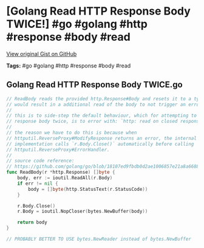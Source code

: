 # [Golang Read HTTP Response Body TWICE!] #go #golang #http #response #body #read

[View original Gist on GitHub](https://gist.github.com/Integralist/0068812f12b4c72ee8e9d10ce38a1ed9)

**Tags:** #go #golang #http #response #body #read

## Golang Read HTTP Response Body TWICE.go

```go
// ReadBody reads the provided http.Response#Body and resets it to a type that
// would result in a additional read of the body to not trigger an error.
//
// this is to side-step the default behaviour, which for attempting to read a
// response body twice, is to error with: `http: read on closed response body`.
//
// the reason we have to do this is because when
// httputil.ReverseProxy#ModifyResponse returns an error, the internal
// implementation calls `r.Body.Close()` automatically before calling
// httputil.ReverseProxy#ErrorHandler.
//
// source code reference:
// https://github.com/golang/go/blob/18107ed9fbdb0d2ae1006857e21a8a66882e12dd/src/net/http/httputil/reverseproxy.go#L170
func ReadBody(r *http.Response) []byte {
	body, err := ioutil.ReadAll(r.Body)
	if err != nil {
		body = []byte(http.StatusText(r.StatusCode))
	}

	r.Body.Close()
	r.Body = ioutil.NopCloser(bytes.NewBuffer(body))

	return body
}

// PROBABLY BETTER TO USE bytes.NewReader instead of bytes.NewBuffer
```

